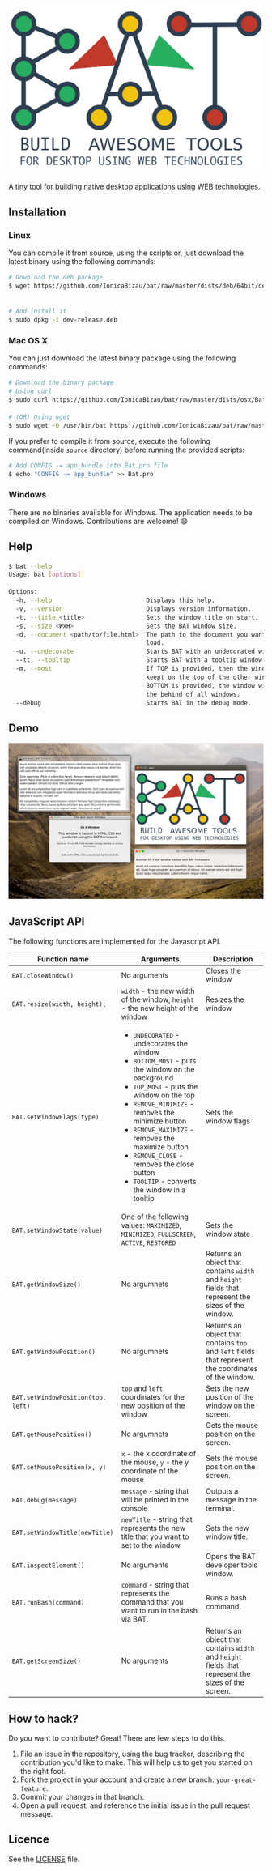 [![BAT - Build Awesome Tools For Desktop using WEB Technologies](/resources/header.png)](http://ionicabizau.github.io/bat/)

A tiny tool for building native desktop applications using WEB technologies.

## Installation

### Linux
You can compile it from source, using the scripts or, just download the latest binary using the following commands:

```sh
# Download the deb package
$ wget https://github.com/IonicaBizau/bat/raw/master/dists/deb/64bit/dev-release.deb


# And install it
$ sudo dpkg -i dev-release.deb
```

### Mac OS X

You can just download the latest binary package using the following commands:

```sh
# Download the binary package
# Using curl
$ sudo curl https://github.com/IonicaBizau/bat/raw/master/dists/osx/Bat -o /usr/bin/bat

# (OR) Using wget
$ sudo wget -O /usr/bin/bat https://github.com/IonicaBizau/bat/raw/master/dists/osx/Bat
```

If you prefer to compile it from source, execute the following command(inside `source` directory) before running the provided scripts:
```sh
# Add CONFIG -= app_bundle into Bat.pro file
$ echo "CONFIG -= app_bundle" >> Bat.pro
```

### Windows
There are no binaries available for Windows. The application needs to be compiled on Windows. Contributions are welcome! :smile:

## Help

```sh
$ bat --help
Usage: bat [options]

Options:
  -h, --help                          Displays this help.
  -v, --version                       Displays version information.
  -t, --title <title>                 Sets the window title on start.
  -s, --size <WxH>                    Sets the BAT window size.
  -d, --document <path/to/file.html>  The path to the document you want BAT to
                                      load.
  -u, --undecorate                    Starts BAT with an undecorated window.
  --tt, --tooltip                     Starts BAT with a tooltip window.
  -m, --most                          If TOP is provided, then the window is
                                      keept on the top of the other windows. If
                                      BOTTOM is provided, the window will be in
                                      the behind of all windows.
  --debug                             Starts BAT in the debug mode.
```


## Demo

![Demo](/resources/demo.png)

## JavaScript API

The following functions are implemented for the Javascript API.

<table>
  <thead>
    <tr>
      <th>Function name</th>
      <th>Arguments</th>
      <th>Description</th>
    </tr>
  </thead>
  <tbody>
    <tr>
      <td><code>BAT.closeWindow()</code></td>
      <td>No arguments</td>
      <td>Closes the window</td>
    </tr>
    <tr>
      <td><code>BAT.resize(width, height);</code></td>
      <td>
        <code>width</code> - the new width of the window,
        <code>height</code> - the new height of the window</td>
      <td>Resizes the window</td>
    </tr>
    <tr>
      <td><code>BAT.setWindowFlags(type)</code></td>
      <td>
        <ul>
          <li><code>UNDECORATED</code> - undecorates the window</li>
          <li><code>BOTTOM_MOST</code> - puts the window on the background</li>
          <li><code>TOP_MOST</code> - puts the window on the top</li>
          <li><code>REMOVE_MINIMIZE</code> - removes the minimize button</li>
          <li><code>REMOVE_MAXIMIZE</code> - removes the maximize button</li>
          <li><code>REMOVE_CLOSE</code> - removes the close button</li>
          <li><code>TOOLTIP</code> - converts the window in a tooltip</li>
        </ul>
      </td>
      <td>Sets the window flags</td>
    </tr>
    <tr>
      <td><code>BAT.setWindowState(value)</code></td>
      <td>One of the following values:
        <code>MAXIMIZED</code>,
        <code>MINIMIZED</code>,
        <code>FULLSCREEN</code>,
        <code>ACTIVE</code>,
        <code>RESTORED</code></td>
      <td>Sets the window state</td>
    </tr>
    <tr>
      <td><code>BAT.getWindowSize()</code></td>
      <td>No argumnets</td>
      <td>Returns an object that contains <code>width</code> and <code>height</code> fields that represent the sizes of the window.</td>
    </tr>
    <tr>
      <td><code>BAT.getWindowPosition()</code></td>
      <td>No argumnets</td>
      <td>Returns an object that contains <code>top</code> and <code>left</code> fields that represent the coordinates of the window.</td>
    </tr>
    <tr>
      <td><code>BAT.setWindowPosition(top, left)</code></td>
      <td><code>top</code> and <code>left</code> coordinates for the new position of the window</td>
      <td>Sets the new position of the window on the screen.</td>
    </tr>
    <tr>
      <td><code>BAT.getMousePosition()</code></td>
      <td>No argumnets</td>
      <td>Gets the mouse position on the screen.</td>
    </tr>
    <tr>
      <td><code>BAT.setMousePosition(x, y)</code></td>
      <td>
        <code>x</code> - the x coordinate of the mouse,
        <code>y</code> - the y coordinate of the mouse</td>
      <td>Sets the mouse position on the screen.</td>
    </tr>
    <tr>
      <td><code>BAT.debug(message)</code></td>
      <td><code>message</code>  - string that will be printed in the console</td>
      <td>Outputs a message in the terminal.</td>
    </tr>
    <tr>
      <td><code>BAT.setWindowTitle(newTitle)</code></td>
      <td><code>newTitle</code> - string that represents the new title that you want to set to the window</td>
      <td>Sets the new window title.</td>
    </tr>
    <tr>
      <td><code>BAT.inspectElement()</code></td>
      <td>No arguments</td>
      <td>Opens the BAT developer tools window.</td>
    </tr>
    <tr>
      <td><code>BAT.runBash(command)</code></td>
      <td><code>command</code> - string that represents the command that you want to run in the bash via BAT.</td>
      <td>Runs a bash command.</td>
    </tr>
    <tr>
      <td><code>BAT.getScreenSize()</code></td>
      <td>No arguments</td>
      <td>Returns an object that contains <code>width</code> and <code>height</code> fields that represent the sizes of the screen.</td>
    </tr>
  </tbody>
</table>

## How to hack?
Do you want to contribute? Great! There are few steps to do this.

1. File an issue in the repository, using the bug tracker, describing the
   contribution you'd like to make. This will help us to get you started on the
   right foot.
2. Fork the project in your account and create a new branch:
   `your-great-feature`.
3. Commit your changes in that branch.
4. Open a pull request, and reference the initial issue in the pull request
   message.

## Licence
See the [LICENSE](/LICENSE) file.
